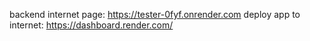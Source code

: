 backend internet page: https://tester-0fyf.onrender.com
deploy app to internet: https://dashboard.render.com/